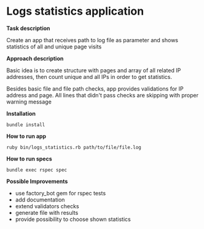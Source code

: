 # Logs statistics application

**Task description**

Create an app that receives path to log file as parameter and shows statistics of all and unique page visits

**Approach description**

Basic idea is to create structure with pages and array of all related IP addresses,
then count unique and all IPs in order to get statistics.

Besides basic file and file path checks, app provides validations for IP address and page. All lines that didn't pass checks are skipping
with proper warning message  

**Installation**

`bundle install`

**How to run app**

`ruby bin/logs_statistics.rb path/to/file/file.log`

**How to run specs**

`bundle exec rspec spec`

**Possible Improvements**

- use factory_bot gem for rspec tests
- add documentation
- extend validators checks
- generate file with results
- provide possibility to choose shown statistics 
